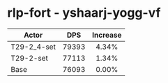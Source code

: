 # rlp-fort - yshaarj-yogg-vf
| Actor | DPS | Increase |
|---|:---:|:---:|
|T29-2_4-set|79393|4.34%|
|T29-2-set|77113|1.34%|
|Base|76093|0.00%|
